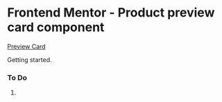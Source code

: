 # Frontend Mentor - Product preview card component

[Preview Card](./design/mobile-design.jpg)

Getting started.

### To Do
1. 